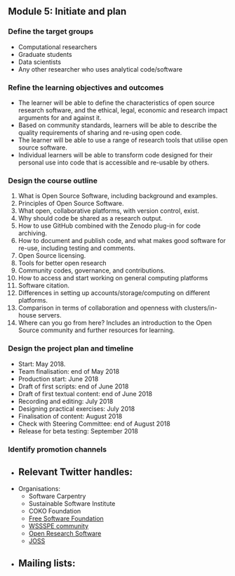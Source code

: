 ## Module 5: Initiate and plan

### Define the target groups
   
   - Computational researchers
   - Graduate students
   - Data scientists
   - Any other researcher who uses analytical code/software
   
### Refine the learning objectives and outcomes
   
   - The learner will be able to define the characteristics of open source research software, and the ethical, legal, economic and research impact arguments for and against it.
   - Based on community standards, learners will be able to describe the quality requirements of sharing and re-using open code.
   - The learner will be able to use a range of research tools that utilise open source software.
   - Individual learners will be able to transform code designed for their personal use into code that is accessible and re-usable by others.
   
   
### Design the course outline

  1. What is Open Source Software, including background and examples.
  1. Principles of Open Source Software.
  1. What open, collaborative platforms, with version control, exist.
  1. Why should code be shared as a research output.
  1. How to use GitHub combined with the Zenodo plug-in for code archiving.
  1. How to document and publish code, and what makes good software for re-use, including testing and comments.
  1. Open Source licensing.
  1. Tools for better open research
  1. Community codes, governance, and contributions.
  1. How to access and start working on general computing platforms
  1. Software citation.
  1. Differences in setting up accounts/storage/computing on different platforms.
  1. Comparison in terms of collaboration and openness with clusters/in-house servers.
  1. Where can you go from here? Includes an introduction to the Open Source community and further resources for learning.


### Design the project plan and timeline

  - Start: May 2018.
  - Team finalisation: end of May 2018
  - Production start: June 2018
  - Draft of first scripts: end of June 2018
  - Draft of first textual content: end of June 2018
  - Recording and editing: July 2018
  - Designing practical exercises: July 2018
  - Finalisation of content: August 2018
  - Check with Steering Committee: end of August 2018
  - Release for beta testing: September 2018
   
   
### Identify promotion channels

 - Relevant Twitter handles:
      - 
 - Organisations:
      - Software Carpentry
      - Sustainable Software Institute 
      - COKO Foundation 
      - [Free Software Foundation](https://www.fsf.org/licensing/)
      - [WSSSPE community](hhttp://wssspe.researchcomputing.org.uk)
      - [Open Research Software](http://openresearchsoftware.metajnl.com)
      - [JOSS](http://joss.theoj.org)
 - Mailing lists:
      -
